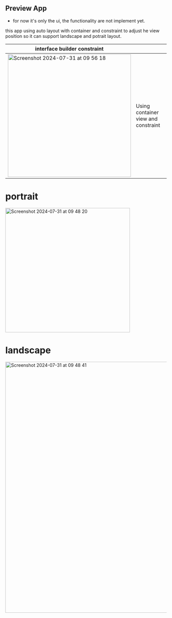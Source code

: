 ## Preview App

* for now it's only the ui, the functionality are not implement yet.

this app using auto layout with container and constraint to adjust he view position so it can support landscape and potrait layout.


| interface builder constraint                                                                                                                     |                                    |
| -----------------------------------------------------------------------------------------------------------------------------------------------  | -----------------------------------|
| <img width="384" alt="Screenshot 2024-07-31 at 09 56 18" src="https://github.com/user-attachments/assets/e4d8a7e1-8733-4554-b228-22810ca5fe0b">  | Using container view and constraint|

# portrait
<img width="389" alt="Screenshot 2024-07-31 at 09 48 20" src="https://github.com/user-attachments/assets/1dea71ac-d31a-426c-ac85-b474767f1f43">


# landscape
<img width="785" alt="Screenshot 2024-07-31 at 09 48 41" src="https://github.com/user-attachments/assets/f75b23a7-15c9-4c24-8b7b-6d854145ddbb">

